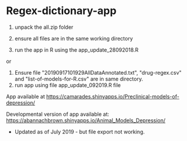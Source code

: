 # Regex-dictionary-app

1. unpack the all.zip folder 
2. ensure all files are in the same working directory

3. run the app in R using the app_update_28092018.R 


or 

1. Ensure file "20190917101929AllDataAnnotated.txt", "drug-regex.csv" and "list-of-models-for-R.csv" are in same directory.
2. run app using file app_update_092019.R file


App available at https://camarades.shinyapps.io/Preclinical-models-of-depression/

Developmental version of app available at: https://abannachbrown.shinyapps.io/Animal_Models_Depression/ 
- Updated as of July 2019 - but file export not working. 
